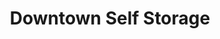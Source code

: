 ---
title: "Downtown Self Storage"
url: /portland/downtown-self-storage-northwest-davis-street/
shop: storage rental
---